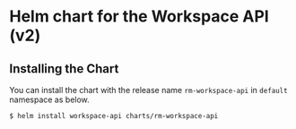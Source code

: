 # Helm chart for the Workspace API (v2)

## Installing the Chart

You can install the chart with the release name `rm-workspace-api` in `default` namespace as below.

```bash
$ helm install workspace-api charts/rm-workspace-api
```